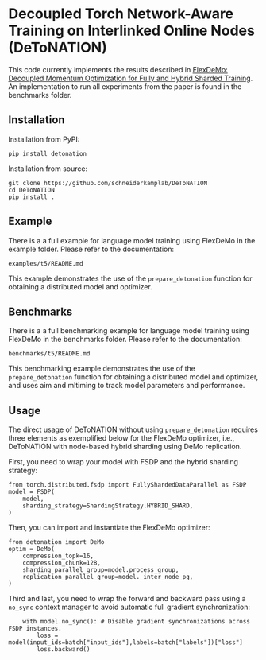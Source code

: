 # Decoupled Torch Network-Aware Training on Interlinked Online Nodes (DeToNATION)

This code currently implements the results described in [FlexDeMo: Decoupled Momentum Optimization for Fully and Hybrid Sharded Training](https://arxiv.org/abs/2502.06728). An implementation to run all experiments from the paper is found in the benchmarks folder.

## Installation
Installation from PyPI:
```
pip install detonation
```

Installation from source:
```
git clone https://github.com/schneiderkamplab/DeToNATION
cd DeToNATION
pip install .
```

## Example
There is a a full example for language model training using FlexDeMo in the example folder. Please refer to the documentation:
```
examples/t5/README.md
```
This example demonstrates the use of the `prepare_detonation` function for obtaining a distributed model and optimizer.

## Benchmarks
There is a a full benchmarking example for language model training using FlexDeMo in the benchmarks folder. Please refer to the documentation:
```
benchmarks/t5/README.md
```
This benchmarking example demonstrates the use of the `prepare_detonation` function for obtaining a distributed model and optimizer, and uses aim and mltiming to track model parameters and performance.

## Usage
The direct usage of DeToNATION without using `prepare_detonation` requires three elements as exemplified below for the FlexDeMo optimizer, i.e., DeToNATION with node-based hybrid sharding using DeMo replication.

First, you need to wrap your model with FSDP and the hybrid sharding strategy:
```
from torch.distributed.fsdp import FullyShardedDataParallel as FSDP
model = FSDP(
    model,
    sharding_strategy=ShardingStrategy.HYBRID_SHARD,
)
```

Then, you can import and instantiate the FlexDeMo optimizer:
```
from detonation import DeMo
optim = DeMo(
    compression_topk=16,
    compression_chunk=128,
    sharding_parallel_group=model.process_group,
    replication_parallel_group=model._inter_node_pg,
)
```

Third and last, you need to wrap the forward and backward pass using a
`no_sync` context manager to avoid automatic full gradient synchronization:
```
    with model.no_sync(): # Disable gradient synchronizations across FSDP instances.
        loss = model(input_ids=batch["input_ids"],labels=batch["labels"])["loss"]
        loss.backward()
```
